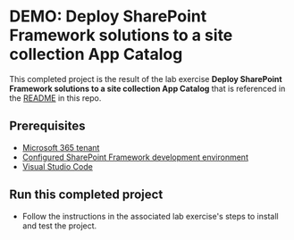 # DEMO: Deploy SharePoint Framework solutions to a site collection App Catalog

This completed project is the result of the lab exercise **Deploy SharePoint Framework solutions to a site collection App Catalog** that is referenced in the [README](../../) in this repo.

## Prerequisites

- [Microsoft 365 tenant](https://developer.microsoft.com/office/dev-program?ocid=MSlearn)
- [Configured SharePoint Framework development environment](https://docs.microsoft.com/sharepoint/dev/spfx/set-up-your-development-environment)
- [Visual Studio Code](https://code.visualstudio.com/)

## Run this completed project

- Follow the instructions in the associated lab exercise's steps to install and test the project.
